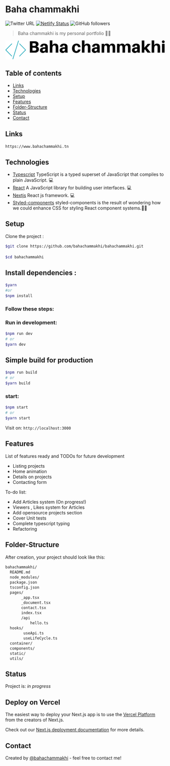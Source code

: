 # Baha chammakhi


![Twitter URL](https://img.shields.io/twitter/url?style=social&url=https%3A%2F%2Ftwitter.com%2Fbahachammakhi) [![Netlify Status](https://api.netlify.com/api/v1/badges/8d1aac50-c3aa-433b-964a-3a39b94a1b9e/deploy-status)](https://app.netlify.com/sites/bahachammakhiportfolio/deploys) ![GitHub followers](https://img.shields.io/github/followers/bahachammakhi?style=social)

> Baha chammakhi is my personal portfolio 🧑‍💻

![Logo](./static/default-monochrome-black.svg)

## Table of contents

- [Links](#Links)
- [Technologies](#technologies)
- [Setup](#setup)
- [Features](#features)
- [Folder-Structure](#Folder-Structure)
- [Status](#status)
- [Contact](#contact)

## Links

`https://www.bahachammakhi.tn`

## Technologies

- [Typescript](https://www.typescriptlang.org/) TypeScript is a typed superset of JavaScript that compiles to plain JavaScript. 💻
- [React](https://reactjs.org/) A JavaScript library for building user interfaces. 💻
- [Nextjs](https://nextjs.org/) React js framework. 💻
- [Styled-components](https://styled-components.com/) styled-components is the result of wondering how we could enhance CSS for styling React component systems.🧑‍💻

## Setup

Clone the project :

```bash
$git clone https://github.com/bahachammakhi/bahachammakhi.git

$cd bahachammakhi
```

## Install dependencies :

```bash
$yarn
#or
$npm install
```

### Follow these steps:

### Run in development:

```bash
$npm run dev
# or
$yarn dev
```

## Simple build for production

```bash
$npm run build
# or
$yarn build
```

### start:

```bash
$npm start
# or
$yarn start
```

Visit on:
`http://localhost:3000`

## Features

List of features ready and TODOs for future development

- Listing projects
- Home animation
- Details on projects
- Contacting form

To-do list:

- Add Articles system (On progress!)
- Viewers , Likes system for Articles
- Add opensource projects section
- Cover Unit tests
- Complete typescript typing
- Refactoring

## Folder-Structure

After creation, your project should look like this:

```
bahachammakhi/
  README.md
  node_modules/
  package.json
  tsconfig.json
  pages/
       _app.tsx
       _document.tsx
       contact.tsx
       index.tsx
       /api
           hello.ts
  hooks/
        useApi.ts
        useLifeCycle.ts
  container/
  components/
  static/
  utils/
```

## Status

Project is: _in progress_

## Deploy on Vercel

The easiest way to deploy your Next.js app is to use the [Vercel Platform](https://vercel.com/import?utm_medium=default-template&filter=next.js&utm_source=create-next-app&utm_campaign=create-next-app-readme) from the creators of Next.js.

Check out our [Next.js deployment documentation](https://nextjs.org/docs/deployment) for more details.

## Contact

Created by [@bahachammakhi](https://www.bahachammakhi.tn/) - feel free to contact me!
